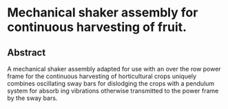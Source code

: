 # Mechanical shaker assembly for continuous harvesting of fruit.

## Abstract
A mechanical shaker assembly adapted for use with an over the row power frame for the continuous harvesting of horticultural crops uniquely combines oscillating sway bars for dislodging the crops with a pendulum system for absorb ing vibrations otherwise transmitted to the power frame by the sway bars.